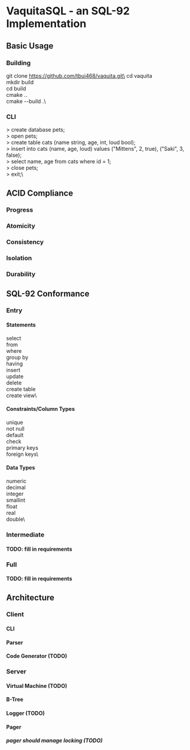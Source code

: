 # VaquitaSQL - an SQL-92 Implementation

## Basic Usage
### Building
git clone https://github.com/tbui468/vaquita.git\
cd vaquita\
mkdir build\
cd build\
cmake ..\
cmake --build .\

### CLI
\> create database pets;\
\> open pets;\
\> create table cats (name string, age, int, loud bool);\
\> insert into cats (name, age, loud) values ("Mittens", 2, true), ("Saki", 3, false);\
\> select name, age from cats where id = 1;\
\> close pets;\
\> exit;\

## ACID Compliance
### Progress
### Atomicity
### Consistency
### Isolation
### Durability

## SQL-92 Conformance
### Entry
#### Statements
select\
from\
where\
group by\
having\
insert\
update\
delete\
create table\
create view\

#### Constraints/Column Types
unique\
not null\
default\
check\
primary keys\
foreign keys\

#### Data Types
numeric\
decimal\
integer\
smallint\
float\
real\
double\

### Intermediate
#### TODO: fill in requirements
### Full
#### TODO: fill in requirements

## Architecture

### Client
#### CLI
#### Parser
#### Code Generator (TODO)

### Server
#### Virtual Machine (TODO)
#### B-Tree
#### Logger (TODO)
#### Pager
##### pager should manage locking (TODO)
